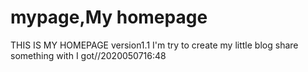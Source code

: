 # mypage,My homepage
THIS IS MY HOMEPAGE version1.1
I'm try to create my little blog share something with I got//2020050716:48
